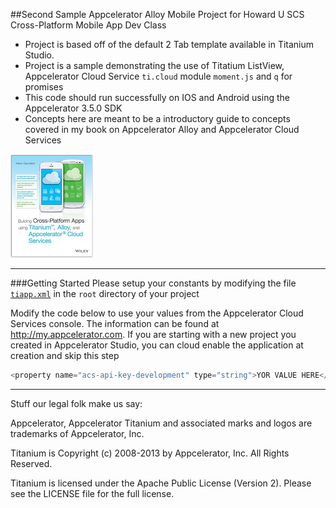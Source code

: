 ##Second Sample Appcelerator Alloy Mobile Project for Howard U SCS Cross-Platform Mobile App Dev Class

* Project is based off of the default 2 Tab template available in Titanium Studio.
* Project is a sample demonstrating the use of Titatium ListView, Appcelerator Cloud Service `ti.cloud` module `moment.js` and `q` for promises
* This code should run successfully on IOS and Android using the Appcelerator 3.5.0 SDK
* Concepts here are meant to be a introductory guide to concepts covered in my book on Appcelerator Alloy and Appcelerator Cloud Services

![text](screens/small_book_cover.png)

____
###Getting Started
Please setup your constants by modifying the file [`tiapp.xml`](tiapp.xml) in the `root` directory of your project

Modify the code below to use your values from the Appcelerator Cloud Services console. The information can be found at http://my.appcelerator.com. If you are starting with a new project you created in Appcelerator Studio, you can cloud enable the application at creation and skip this step

````Javascript
<property name="acs-api-key-development" type="string">YOR VALUE HERE</property>
````
----------------------------------
Stuff our legal folk make us say:

Appcelerator, Appcelerator Titanium and associated marks and logos are 
trademarks of Appcelerator, Inc. 

Titanium is Copyright (c) 2008-2013 by Appcelerator, Inc. All Rights Reserved.

Titanium is licensed under the Apache Public License (Version 2). Please
see the LICENSE file for the full license.

